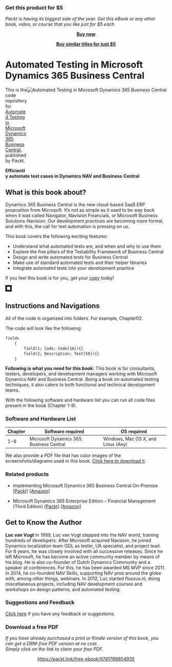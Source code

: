 
### Get this product for $5

<i>Packt is having its biggest sale of the year. Get this eBook or any other book, video, or course that you like just for $5 each</i>


<b><p align='center'>[Buy now](https://packt.link/9781789804935)</p></b>


<b><p align='center'>[Buy similar titles for just $5](https://subscription.packtpub.com/search)</p></b>


# Automated Testing in Microsoft Dynamics 365 Business Central

<a href="https://prod.packtpub.com/in/automated-testing-in-microsoft-dynamics-365-business-central?utm_source=github&utm_medium=repository&utm_campaign=9781789804935"><img src="https://prod.packtpub.com/media/catalog/product/cache/e4d64343b1bc593f1c5348fe05efa4a6/b/1/b12641cover.png" alt="Automated Testing in Microsoft Dynamics 365 Business Central" height="256px" align="right"></a>

This is the code repository for [Automated Testing in Microsoft Dynamics 365 Business Central](https://prod.packtpub.com/in/automated-testing-in-microsoft-dynamics-365-business-central?utm_source=github&utm_medium=repository&utm_campaign=9781789804935), published by Packt.

**Efficiently automate test cases in Dynamics NAV and Business Central**

## What is this book about?
Dynamics 365 Business Central is the new cloud-based SaaS ERP proposition from Microsoft. It’s not as simple as it used to be way back when it was called Navigator, Navision Financials, or Microsoft Business Solutions-Navision. Our development practices are becoming more formal, and with this, the call for test automation is pressing on us.

This book covers the following exciting features: 
* Understand what automated tests are, and when and why to use them
* Explore the five pillars of the Testability Framework of Business Central
* Design and write automated tests for Business Central
* Make use of standard automated tests and their helper libraries
* Integrate automated tests into your development practice

If you feel this book is for you, get your [copy](https://www.amazon.com/dp/1789804930) today!

<a href="https://www.packtpub.com/?utm_source=github&utm_medium=banner&utm_campaign=GitHubBanner"><img src="https://raw.githubusercontent.com/PacktPublishing/GitHub/master/GitHub.png" alt="https://www.packtpub.com/" border="5" /></a>

## Instructions and Navigations
All of the code is organized into folders. For example, Chapter02.

The code will look like the following:
```
fields
    {
        field(1; Code; Code[10]){}
        field(2; Description; Text[50]){}
    }
```

**Following is what you need for this book:**
This book is for consultants, testers, developers, and development managers working with Microsoft Dynamics NAV and Business Central. Being a book on automated testing techniques, it also caters to both functional and technical development teams.

With the following software and hardware list you can run all code files present in the book (Chapter 1-9).

### Software and Hardware List

| Chapter  | Software required                          | OS required                        |
| -------- | -----------------------------------------  | -----------------------------------|
| 1-9      | Microsoft Dynamics 365, Business Central   | Windows, Mac OS X, and Linux (Any) |

We also provide a PDF file that has color images of the screenshots/diagrams used in this book. [Click here to download it](https://www.packtpub.com/sites/default/files/downloads/9781789804935_ColorImages.pdf).


### Related products <Other books you may enjoy>
* Implementing Microsoft Dynamics 365 Business Central On-Premise [[Packt]](https://prod.packtpub.com/in/application-development/implementing-microsoft-dynamics-365-business-central-premise-fourth-edition?utm_source=github&utm_medium=repository&utm_campaign=9781788293778) [[Amazon]](https://www.amazon.com/dp/1789133939)

* Microsoft Dynamics 365 Enterprise Edition – Financial Management (Third Edition) [[Packt]](https://prod.packtpub.com/in/application-development/microsoft-dynamics-365-enterprise-edition-financial-management?utm_source=github&utm_medium=repository&utm_campaign=9781785280009) [[Amazon]](https://www.amazon.com/dp/1788839293)

## Get to Know the Author
**Luc van Vugt**
In 1999, Luc van Vugt stepped into the NAV world, training hundreds of developers. After Microsoft acquired Navision, he joined Dynamics localization team GDL as tester, UA specialist, and project lead. For 6 years, he was closely involved with all successive releases. Since he left Microsoft, he has become an active community member by means of his blog. He is also co-founder of Dutch Dynamics Community and a speaker at conferences. For this, he has been awarded MS MVP since 2011. In 2014, he co-founded NAV Skills, supporting NAV pros around the globe with, among other things, webinars. In 2012, Luc started fluxxus.nl, doing miscellaneous projects, including NAV development courses and workshops on design patterns, and automated testing.


### Suggestions and Feedback
[Click here](https://docs.google.com/forms/d/e/1FAIpQLSdy7dATC6QmEL81FIUuymZ0Wy9vH1jHkvpY57OiMeKGqib_Ow/viewform) if you have any feedback or suggestions.
### Download a free PDF

 <i>If you have already purchased a print or Kindle version of this book, you can get a DRM-free PDF version at no cost.<br>Simply click on the link to claim your free PDF.</i>
<p align="center"> <a href="https://packt.link/free-ebook/9781789804935">https://packt.link/free-ebook/9781789804935 </a> </p>